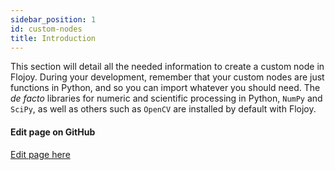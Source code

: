 ```yaml
---
sidebar_position: 1
id: custom-nodes
title: Introduction
---
```


This section will detail all the needed information to create a custom node in Flojoy. During your development, remember that your custom nodes are just functions in Python, and so you can import whatever you should need. The _de facto_ libraries for numeric and scientific processing in Python, `NumPy` and `SciPy`, as well as others such as `OpenCV` are installed by default with Flojoy.

[//]: # (Edit page on GitHub)

#### Edit page on GitHub

[Edit page here](https://github.com/flojoy-ai/docs/blob/main/docs/custom-nodes/custom-nodes.md)
